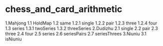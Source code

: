 # chess_and_card_arithmetic
1.Mahjong
  1.1 HoldMap
  1.2 same
    1.2.1 single
    1.2.2 pair
    1.2.3 three
    1.2.4 four
  1.3 series
    1.3.1 twoSeries
    1.3.2 threeSeries
2.Dudizhu
  2.1 single
  2.2 pair
  2.3 three
  2.4 four
  2.5 series
  2.6 seriesPairs
  2.7 seriesThrees
3.Niuniu
  3.1 isNiuniu
  
